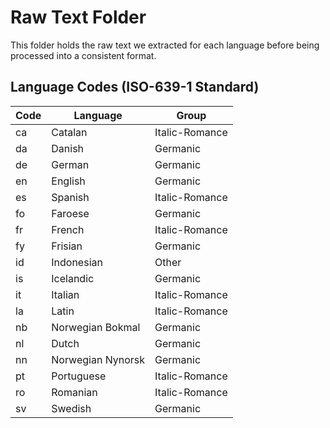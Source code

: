 # Raw Text Folder

This folder holds the raw text we extracted for each language before being
processed into a consistent format.


## Language Codes (ISO-639-1 Standard)

Code | Language | Group
--- | --- | ---
ca | Catalan | Italic-Romance
da | Danish | Germanic
de | German | Germanic
en | English | Germanic
es | Spanish | Italic-Romance
fo | Faroese | Germanic
fr | French | Italic-Romance
fy | Frisian | Germanic
id | Indonesian | Other
is | Icelandic | Germanic
it | Italian | Italic-Romance
la | Latin | Italic-Romance
nb | Norwegian Bokmal | Germanic
nl | Dutch | Germanic
nn | Norwegian Nynorsk | Germanic
pt | Portuguese | Italic-Romance
ro | Romanian | Italic-Romance
sv | Swedish | Germanic
